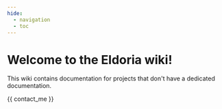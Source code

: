 ```yaml
---
hide:
  - navigation
  - toc
---
```


# Welcome to the Eldoria wiki!

This wiki contains documentation for projects that don't have a dedicated documentation.

{{ contact_me }}
